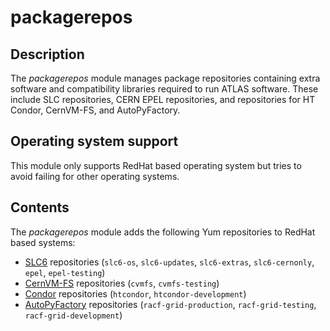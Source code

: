 # packagerepos
## Description

The *packagerepos* module manages package repositories containing extra software and compatibility libraries required to run ATLAS software. These include SLC repositories, CERN EPEL repositories, and repositories for HT Condor, CernVM-FS, and AutoPyFactory.

## Operating system support

This module only supports RedHat based operating system but tries to avoid
failing for other operating systems.

## Contents

The *packagerepos* module adds the following Yum repositories to RedHat based
systems:

* [SLC6](http://linux.web.cern.ch/linux/scientific6/) repositories (`slc6-os`, `slc6-updates`, `slc6-extras`, `slc6-cernonly`, `epel`, `epel-testing`)
* [CernVM-FS](http://cernvm.cern.ch/portal/filesystem) repositories (`cvmfs`, `cvmfs-testing`)
* [Condor](http://research.cs.wisc.edu/htcondor/) repositories (`htcondor`, `htcondor-development`)
* [AutoPyFactory](https://svnweb.cern.ch/trac/panda/browser/panda-autopyfactory) repositories (`racf-grid-production`, `racf-grid-testing`, `racf-grid-development`)
